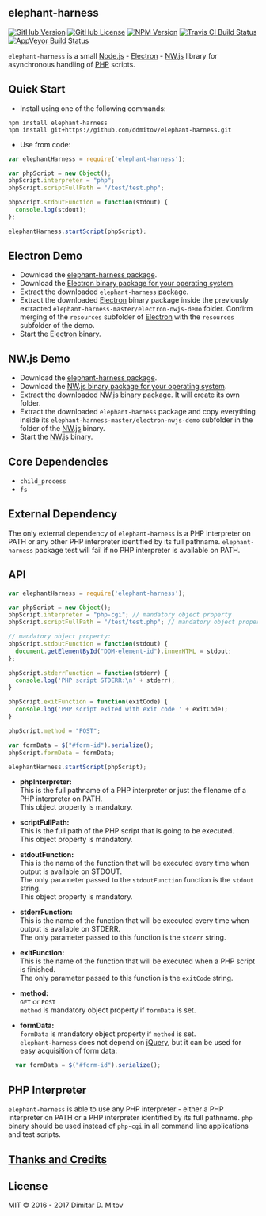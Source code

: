 elephant-harness
--------------------------------------------------------------------------------

[![GitHub Version](https://img.shields.io/github/release/ddmitov/elephant-harness.svg)](https://github.com/ddmitov/elephant-harness/releases)
[![GitHub License](https://img.shields.io/badge/License-MIT-yellow.svg)](./LICENSE.md)
[![NPM Version](https://img.shields.io/npm/v/elephant-harness.svg)](https://www.npmjs.com/package/elephant-harness)
[![Travis CI Build Status](https://travis-ci.org/ddmitov/elephant-harness.svg?branch=master)](https://travis-ci.org/ddmitov/elephant-harness)
[![AppVeyor Build Status](https://ci.appveyor.com/api/projects/status/github/ddmitov/elephant-harness?branch=master&svg=true)](https://ci.appveyor.com/project/ddmitov/elephant-harness)  

```elephant-harness``` is a small [Node.js](http://nodejs.org/) - [Electron](http://electron.atom.io/) - [NW.js](http://nwjs.io/) library for asynchronous handling of [PHP](http://php.net/) scripts.

## Quick Start
* Install using one of the following commands:  

```npm install elephant-harness```  
```npm install git+https://github.com/ddmitov/elephant-harness.git```  

* Use from code:

```javascript
var elephantHarness = require('elephant-harness');

var phpScript = new Object();
phpScript.interpreter = "php";
phpScript.scriptFullPath = "/test/test.php";

phpScript.stdoutFunction = function(stdout) {
  console.log(stdout);
};

elephantHarness.startScript(phpScript);
```

## Electron Demo
* Download the [elephant-harness package](https://github.com/ddmitov/elephant-harness).  
* Download the [Electron binary package for your operating system](https://github.com/electron/electron/releases).  
* Extract the downloaded ```elephant-harness``` package.  
* Extract the downloaded [Electron](http://electron.atom.io/) binary package inside the previously extracted ```elephant-harness-master/electron-nwjs-demo``` folder. Confirm merging of the ```resources``` subfolder of [Electron](http://electron.atom.io/) with the ```resources``` subfolder of the demo.  
* Start the [Electron](http://electron.atom.io/) binary.  

## NW.js Demo
* Download the [elephant-harness package](https://github.com/ddmitov/elephant-harness).  
* Download the [NW.js binary package for your operating system](http://nwjs.io/downloads/).  
* Extract the downloaded [NW.js](http://nwjs.io/) binary package. It will create its own folder.  
* Extract the downloaded ```elephant-harness``` package and copy everything inside its ```elephant-harness-master/electron-nwjs-demo``` subfolder in the folder of the [NW.js](http://nwjs.io/) binary.  
* Start the [NW.js](http://nwjs.io/) binary.  

## Core Dependencies
* ```child_process```
* ```fs```

## External Dependency
The only external dependency of ```elephant-harness``` is a PHP interpreter on PATH or any other PHP interpreter identified by its full pathname. ```elephant-harness``` package test will fail if no PHP interpreter is available on PATH.

## API

```javascript
var elephantHarness = require('elephant-harness');

var phpScript = new Object();
phpScript.interpreter = "php-cgi"; // mandatory object property
phpScript.scriptFullPath = "/test/test.php"; // mandatory object property

// mandatory object property:
phpScript.stdoutFunction = function(stdout) {
  document.getElementById("DOM-element-id").innerHTML = stdout;
};

phpScript.stderrFunction = function(stderr) {
  console.log('PHP script STDERR:\n' + stderr);
}

phpScript.exitFunction = function(exitCode) {
  console.log('PHP script exited with exit code ' + exitCode);
}

phpScript.method = "POST";

var formData = $("#form-id").serialize();
phpScript.formData = formData;

elephantHarness.startScript(phpScript);
```

  * **phpInterpreter:**  
  This is the full pathname of a PHP interpreter or just the filename of a PHP interpreter on PATH.  
  This object property is mandatory.  

* **scriptFullPath:**  
  This is the full path of the PHP script that is going to be executed.  
  This object property is mandatory.  

* **stdoutFunction:**  
  This is the name of the function that will be executed every time when output is available on STDOUT.  
  The only parameter passed to the ```stdoutFunction``` function is the ```stdout``` string.  
  This object property is mandatory.  

* **stderrFunction:**  
  This is the name of the function that will be executed every time when output is available on STDERR.  
  The only parameter passed to this function is the ```stderr``` string.  

* **exitFunction:**  
  This is the name of the function that will be executed when a PHP script is finished.  
  The only parameter passed to this function is the ```exitCode``` string.  

* **method:**  
  ```GET``` or ```POST```  
  ```method``` is mandatory object property if ```formData``` is set.  

* **formData:**  
  ```formData``` is mandatory object property if ```method``` is set.  
  ```elephant-harness``` does not depend on [jQuery](https://jquery.com/), but it can be used for easy acquisition of form data:  

```javascript
  var formData = $("#form-id").serialize();
```

## PHP Interpreter
```elephant-harness``` is able to use any PHP interpreter - either a PHP interpreter on PATH or a PHP interpreter identified by its full pathname. ```php``` binary should be used instead of ```php-cgi``` in all command line applications and test scripts.  

## [Thanks and Credits](./CREDITS.md)

## License
MIT © 2016 - 2017 Dimitar D. Mitov  
